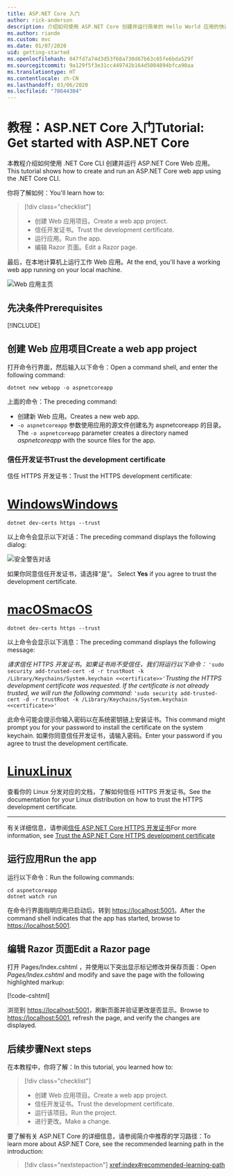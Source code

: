 ```yaml
---
title: ASP.NET Core 入门
author: rick-anderson
description: 介绍如何使用 ASP.NET Core 创建并运行简单的 Hello World 应用的快速教程。
ms.author: riande
ms.custom: mvc
ms.date: 01/07/2020
uid: getting-started
ms.openlocfilehash: 047fd7a74d3d53f68a730d67b63c65fe6bda529f
ms.sourcegitcommit: 9a129f5f3e31cc449742b164d5004894bfca90aa
ms.translationtype: HT
ms.contentlocale: zh-CN
ms.lasthandoff: 03/06/2020
ms.locfileid: "78644304"
---
```

# <a name="tutorial-get-started-with-aspnet-core"></a><span data-ttu-id="3d832-103">教程：ASP.NET Core 入门</span><span class="sxs-lookup"><span data-stu-id="3d832-103">Tutorial: Get started with ASP.NET Core</span></span>

<span data-ttu-id="3d832-104">本教程介绍如何使用 .NET Core CLI 创建并运行 ASP.NET Core Web 应用。</span><span class="sxs-lookup"><span data-stu-id="3d832-104">This tutorial shows how to create and run an ASP.NET Core web app using the .NET Core CLI.</span></span>

<span data-ttu-id="3d832-105">你将了解如何：</span><span class="sxs-lookup"><span data-stu-id="3d832-105">You'll learn how to:</span></span>

> [!div class="checklist"]
> * <span data-ttu-id="3d832-106">创建 Web 应用项目。</span><span class="sxs-lookup"><span data-stu-id="3d832-106">Create a web app project.</span></span>
> * <span data-ttu-id="3d832-107">信任开发证书。</span><span class="sxs-lookup"><span data-stu-id="3d832-107">Trust the development certificate.</span></span>
> * <span data-ttu-id="3d832-108">运行应用。</span><span class="sxs-lookup"><span data-stu-id="3d832-108">Run the app.</span></span>
> * <span data-ttu-id="3d832-109">编辑 Razor 页面。</span><span class="sxs-lookup"><span data-stu-id="3d832-109">Edit a Razor page.</span></span>

<span data-ttu-id="3d832-110">最后，在本地计算机上运行工作 Web 应用。</span><span class="sxs-lookup"><span data-stu-id="3d832-110">At the end, you'll have a working web app running on your local machine.</span></span>

![Web 应用主页](_static/home-page.png)

## <a name="prerequisites"></a><span data-ttu-id="3d832-112">先决条件</span><span class="sxs-lookup"><span data-stu-id="3d832-112">Prerequisites</span></span>

[!INCLUDE[](~/includes/3.1-SDK.md)]

## <a name="create-a-web-app-project"></a><span data-ttu-id="3d832-113">创建 Web 应用项目</span><span class="sxs-lookup"><span data-stu-id="3d832-113">Create a web app project</span></span>

<span data-ttu-id="3d832-114">打开命令行界面，然后输入以下命令：</span><span class="sxs-lookup"><span data-stu-id="3d832-114">Open a command shell, and enter the following command:</span></span>

```dotnetcli
dotnet new webapp -o aspnetcoreapp
```

<span data-ttu-id="3d832-115">上面的命令：</span><span class="sxs-lookup"><span data-stu-id="3d832-115">The preceding command:</span></span>

* <span data-ttu-id="3d832-116">创建新 Web 应用。</span><span class="sxs-lookup"><span data-stu-id="3d832-116">Creates a new web app.</span></span>  
* <span data-ttu-id="3d832-117">`-o aspnetcoreapp` 参数使用应用的源文件创建名为 aspnetcoreapp  的目录。</span><span class="sxs-lookup"><span data-stu-id="3d832-117">The `-o aspnetcoreapp` parameter creates a directory named *aspnetcoreapp* with the source files for the app.</span></span>

### <a name="trust-the-development-certificate"></a><span data-ttu-id="3d832-118">信任开发证书</span><span class="sxs-lookup"><span data-stu-id="3d832-118">Trust the development certificate</span></span>

<span data-ttu-id="3d832-119">信任 HTTPS 开发证书：</span><span class="sxs-lookup"><span data-stu-id="3d832-119">Trust the HTTPS development certificate:</span></span>

# <a name="windows"></a>[<span data-ttu-id="3d832-120">Windows</span><span class="sxs-lookup"><span data-stu-id="3d832-120">Windows</span></span>](#tab/windows)

```dotnetcli
dotnet dev-certs https --trust
```

<span data-ttu-id="3d832-121">以上命令会显示以下对话：</span><span class="sxs-lookup"><span data-stu-id="3d832-121">The preceding command displays the following dialog:</span></span>

![安全警告对话](~/getting-started/_static/cert.png)

<span data-ttu-id="3d832-123">如果你同意信任开发证书，请选择“是”。 </span><span class="sxs-lookup"><span data-stu-id="3d832-123">Select **Yes** if you agree to trust the development certificate.</span></span>

# <a name="macos"></a>[<span data-ttu-id="3d832-124">macOS</span><span class="sxs-lookup"><span data-stu-id="3d832-124">macOS</span></span>](#tab/macos)

```dotnetcli
dotnet dev-certs https --trust
```

<span data-ttu-id="3d832-125">以上命令会显示以下消息：</span><span class="sxs-lookup"><span data-stu-id="3d832-125">The preceding command displays the following message:</span></span>

<span data-ttu-id="3d832-126">*请求信任 HTTPS 开发证书。如果证书尚不受信任，我们将运行以下命令：* `'sudo security add-trusted-cert -d -r trustRoot -k /Library/Keychains/System.keychain <<certificate>>'`</span><span class="sxs-lookup"><span data-stu-id="3d832-126">*Trusting the HTTPS development certificate was requested. If the certificate is not already trusted, we will run the following command:* `'sudo security add-trusted-cert -d -r trustRoot -k /Library/Keychains/System.keychain <<certificate>>'`</span></span>

<span data-ttu-id="3d832-127">此命令可能会提示你输入密码以在系统密钥链上安装证书。</span><span class="sxs-lookup"><span data-stu-id="3d832-127">This command might prompt you for your password to install the certificate on the system keychain.</span></span> <span data-ttu-id="3d832-128">如果你同意信任开发证书，请输入密码。</span><span class="sxs-lookup"><span data-stu-id="3d832-128">Enter your password if you agree to trust the development certificate.</span></span>

# <a name="linux"></a>[<span data-ttu-id="3d832-129">Linux</span><span class="sxs-lookup"><span data-stu-id="3d832-129">Linux</span></span>](#tab/linux)

<span data-ttu-id="3d832-130">查看你的 Linux 分发对应的文档，了解如何信任 HTTPS 开发证书。</span><span class="sxs-lookup"><span data-stu-id="3d832-130">See the documentation for your Linux distribution on how to trust the HTTPS development certificate.</span></span>

---

<span data-ttu-id="3d832-131">有关详细信息，请参阅[信任 ASP.NET Core HTTPS 开发证书](xref:security/enforcing-ssl#trust-the-aspnet-core-https-development-certificate-on-windows-and-macos)</span><span class="sxs-lookup"><span data-stu-id="3d832-131">For more information, see [Trust the ASP.NET Core HTTPS development certificate](xref:security/enforcing-ssl#trust-the-aspnet-core-https-development-certificate-on-windows-and-macos)</span></span>

## <a name="run-the-app"></a><span data-ttu-id="3d832-132">运行应用</span><span class="sxs-lookup"><span data-stu-id="3d832-132">Run the app</span></span>

<span data-ttu-id="3d832-133">运行以下命令：</span><span class="sxs-lookup"><span data-stu-id="3d832-133">Run the following commands:</span></span>

```dotnetcli
cd aspnetcoreapp
dotnet watch run
```

<span data-ttu-id="3d832-134">在命令行界面指明应用已启动后，转到 [https://localhost:5001](https://localhost:5001)。</span><span class="sxs-lookup"><span data-stu-id="3d832-134">After the command shell indicates that the app has started, browse to [https://localhost:5001](https://localhost:5001).</span></span>

## <a name="edit-a-razor-page"></a><span data-ttu-id="3d832-135">编辑 Razor 页面</span><span class="sxs-lookup"><span data-stu-id="3d832-135">Edit a Razor page</span></span>

<span data-ttu-id="3d832-136">打开 Pages/Index.cshtml  ，并使用以下突出显示标记修改并保存页面：</span><span class="sxs-lookup"><span data-stu-id="3d832-136">Open *Pages/Index.cshtml* and modify and save the page with the following highlighted markup:</span></span>

[!code-cshtml[](sample/index.cshtml?highlight=9)]

<span data-ttu-id="3d832-137">浏览到 [https://localhost:5001](https://localhost:5001)，刷新页面并验证更改是否显示。</span><span class="sxs-lookup"><span data-stu-id="3d832-137">Browse to [https://localhost:5001](https://localhost:5001), refresh the page, and verify the changes are displayed.</span></span>

## <a name="next-steps"></a><span data-ttu-id="3d832-138">后续步骤</span><span class="sxs-lookup"><span data-stu-id="3d832-138">Next steps</span></span>

<span data-ttu-id="3d832-139">在本教程中，你将了解：</span><span class="sxs-lookup"><span data-stu-id="3d832-139">In this tutorial, you learned how to:</span></span>

> [!div class="checklist"]
> * <span data-ttu-id="3d832-140">创建 Web 应用项目。</span><span class="sxs-lookup"><span data-stu-id="3d832-140">Create a web app project.</span></span>
> * <span data-ttu-id="3d832-141">信任开发证书。</span><span class="sxs-lookup"><span data-stu-id="3d832-141">Trust the development certificate.</span></span>
> * <span data-ttu-id="3d832-142">运行该项目。</span><span class="sxs-lookup"><span data-stu-id="3d832-142">Run the project.</span></span>
> * <span data-ttu-id="3d832-143">进行更改。</span><span class="sxs-lookup"><span data-stu-id="3d832-143">Make a change.</span></span>

<span data-ttu-id="3d832-144">要了解有关 ASP.NET Core 的详细信息，请参阅简介中推荐的学习路径：</span><span class="sxs-lookup"><span data-stu-id="3d832-144">To learn more about ASP.NET Core, see the recommended learning path in the introduction:</span></span>

> [!div class="nextstepaction"]
> <xref:index#recommended-learning-path>

